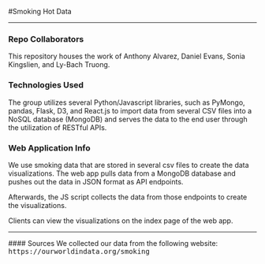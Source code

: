 #Smoking Hot Data

<hr/>

### Repo Collaborators

This repository houses the work of Anthony Alvarez, Daniel Evans, Sonia Kingslien, and Ly-Bach Truong.

### Technologies Used
The group utilizes several Python/Javascript libraries, such as PyMongo, pandas, Flask, D3, and React.js to import data from several CSV files into a NoSQL database (MongoDB) and serves the data to the end user through the utilization of RESTful APIs.

### Web Application Info
We use smoking data that are stored in several csv files to create the data visualizations. The web app pulls data from a MongoDB database and pushes out the data in JSON format as API endpoints.

Afterwards, the JS script collects the data from those endpoints to create the visualizations.

Clients can view the visualizations on the index page of the web app.

<hr/>
#### Sources
We collected our data from the following website: 
<kbd>https://ourworldindata.org/smoking</kbd>